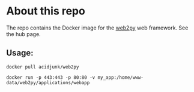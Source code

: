 # About this repo
The repo contains the Docker image for the [web2py](http://www.web2py.com/) web framework. See the hub page. 

## Usage:
`docker pull acidjunk/web2py`

`docker run -p 443:443 -p 80:80 -v my_app:/home/www-data/web2py/applications/webapp`
